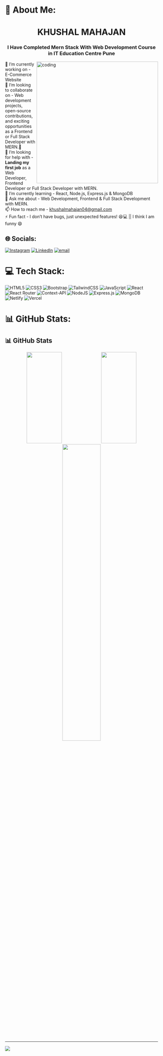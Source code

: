 # 💫 About Me:
<h1 align="center">KHUSHAL MAHAJAN</h1>
<h3 align="center">I Have Completed Mern Stack With Web Development Course in IT Education Centre Pune</h3>

<img align="right" alt="coding" width="400" src="https://user-images.githubusercontent.com/55389276/140866485-8fb1c876-9a8f-4d6a-98dc-08c4981eaf70.gif">

🔭 I’m currently working on - E-Commerce Website<br>👯 I’m looking to collaborate on -  Web development projects, open-source contributions, and exciting opportunities as a Frontend or Full Stack Developer with MERN.🚀<br>🤝 I’m looking for help with - **Landing my first job** as a Web Developer, Frontend Developer or Full Stack Developer with MERN.<br>🌱 I’m currently learning - React, Node.js, Express.js & MongoDB<br>💬 Ask me about - Web Development, Frontend & Full Stack Development with MERN.<br>📫 How to reach me - khushalmahajan04@gmail.com<br>⚡ Fun fact - I don’t have bugs, just unexpected features! 😆💻 || I think I am funny 😄  


## 🌐 Socials:
[![Instagram](https://img.shields.io/badge/Instagram-%23E4405F.svg?logo=Instagram&logoColor=white)](https://instagram.com/_khushal.m) [![LinkedIn](https://img.shields.io/badge/LinkedIn-%230077B5.svg?logo=linkedin&logoColor=white)](https://linkedin.com/in/khushal-mahajan-1025322b4) [![email](https://img.shields.io/badge/Email-D14836?logo=gmail&logoColor=white)](mailto:khushalmahajan04@gmail.com) 

# 💻 Tech Stack:
![HTML5](https://img.shields.io/badge/html5-%23E34F26.svg?style=for-the-badge&logo=html5&logoColor=white) ![CSS3](https://img.shields.io/badge/css3-%231572B6.svg?style=for-the-badge&logo=css3&logoColor=white) ![Bootstrap](https://img.shields.io/badge/bootstrap-%238511FA.svg?style=for-the-badge&logo=bootstrap&logoColor=white) ![TailwindCSS](https://img.shields.io/badge/tailwindcss-%2338B2AC.svg?style=for-the-badge&logo=tailwind-css&logoColor=white) ![JavaScript](https://img.shields.io/badge/javascript-%23323330.svg?style=for-the-badge&logo=javascript&logoColor=%23F7DF1E) ![React](https://img.shields.io/badge/react-%2320232a.svg?style=for-the-badge&logo=react&logoColor=%2361DAFB) ![React Router](https://img.shields.io/badge/React_Router-CA4245?style=for-the-badge&logo=react-router&logoColor=white) ![Context-API](https://img.shields.io/badge/Context--Api-000000?style=for-the-badge&logo=react)  ![NodeJS](https://img.shields.io/badge/node.js-6DA55F?style=for-the-badge&logo=node.js&logoColor=white) ![Express.js](https://img.shields.io/badge/express.js-%23404d59.svg?style=for-the-badge&logo=express&logoColor=%2361DAFB) ![MongoDB](https://img.shields.io/badge/MongoDB-%234ea94b.svg?style=for-the-badge&logo=mongodb&logoColor=white) ![Netlify](https://img.shields.io/badge/netlify-%23000000.svg?style=for-the-badge&logo=netlify&logoColor=#00C7B7) ![Vercel](https://img.shields.io/badge/vercel-%23000000.svg?style=for-the-badge&logo=vercel&logoColor=white)
# 📊 GitHub Stats:
## 📊 GitHub Stats  

<div align="center">
  <img src="https://github-readme-stats.vercel.app/api?username=khushal4622&theme=dark&hide_border=false&include_all_commits=true&count_private=true" height="300"  width="48%" />
  <img src="https://github-readme-streak-stats.herokuapp.com/?user=khushal4622&theme=dark&hide_border=false" height="300" width="48%" />
</div>

<div align="center">
  <img src="https://github-readme-stats.vercel.app/api/top-langs/?username=khushal4622&theme=dark&hide_border=false&include_all_commits=true&count_private=true&layout=compact" width="50%" />
</div>




---
[![](https://visitcount.itsvg.in/api?id=khushal4622&icon=9&color=0)](https://visitcount.itsvg.in)

<!-- Proudly created with GPRM ( https://gprm.itsvg.in ) -->
